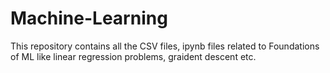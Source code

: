 # Machine-Learning
This repository contains all the CSV files, ipynb files related to Foundations of ML like linear regression problems, graident descent etc.
